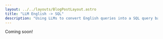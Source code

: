 ```yaml
---
layout: ../../layouts/BlogPostLayout.astro
title: "LLM English -> SQL"
description: "Using LLMs to convert English queries into a SQL query based on a provided database schema."
---
```


Coming soon!
